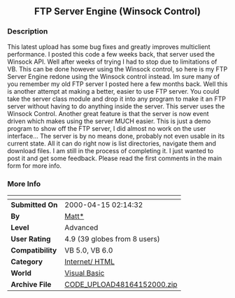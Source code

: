﻿<div align="center">

## FTP Server Engine \(Winsock Control\)


</div>

### Description

This latest upload has some bug fixes and greatly improves multiclient performance. I posted this code a few weeks back, that server used the Winsock API. Well after weeks of trying I had to stop due to limitations of VB. This can be done however using the Winsock control, so here is my FTP Server Engine redone using the Winsock control instead. Im sure many of you remember my old FTP server I posted here a few months back. Well this is another attempt at making a better, easier to use FTP server. You could take the server class module and drop it into any program to make it an FTP server without having to do anything inside the server. This server uses the Winsock Control. Another great feature is that the server is now event driven which makes using the server MUCH easier. This is just a demo program to show off the FTP server, I did almost no work on the user interface... The server is by no means done, probably not even usable in its current state. All it can do right now is list directories, navigate them and download files. I am still in the process of completing it. I just wanted to post it and get some feedback. Please read the first comments in the main form for more info.
 
### More Info
 


<span>             |<span>
---                |---
**Submitted On**   |2000-04-15 02:14:32
**By**             |[Matt\*](https://github.com/Planet-Source-Code/PSCIndex/blob/master/ByAuthor/matt.md)
**Level**          |Advanced
**User Rating**    |4.9 (39 globes from 8 users)
**Compatibility**  |VB 5\.0, VB 6\.0
**Category**       |[Internet/ HTML](https://github.com/Planet-Source-Code/PSCIndex/blob/master/ByCategory/internet-html__1-34.md)
**World**          |[Visual Basic](https://github.com/Planet-Source-Code/PSCIndex/blob/master/ByWorld/visual-basic.md)
**Archive File**   |[CODE\_UPLOAD48164152000\.zip](https://github.com/Planet-Source-Code/matt-ftp-server-engine-winsock-control__1-7289/archive/master.zip)








